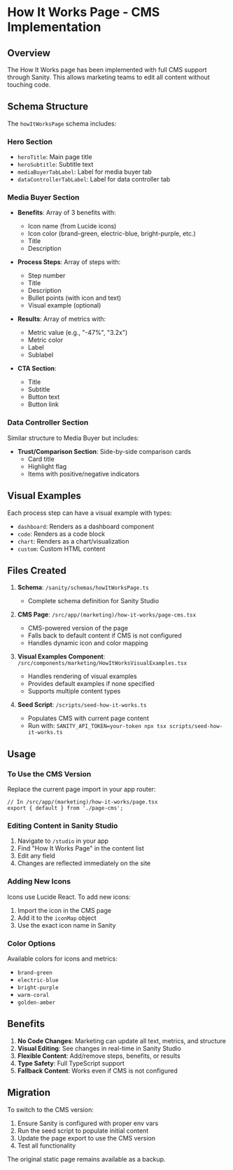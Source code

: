 # How It Works Page - CMS Implementation

## Overview

The How It Works page has been implemented with full CMS support through Sanity. This allows marketing teams to edit all content without touching code.

## Schema Structure

The `howItWorksPage` schema includes:

### Hero Section
- `heroTitle`: Main page title
- `heroSubtitle`: Subtitle text
- `mediaBuyerTabLabel`: Label for media buyer tab
- `dataControllerTabLabel`: Label for data controller tab

### Media Buyer Section
- **Benefits**: Array of 3 benefits with:
  - Icon name (from Lucide icons)
  - Icon color (brand-green, electric-blue, bright-purple, etc.)
  - Title
  - Description

- **Process Steps**: Array of steps with:
  - Step number
  - Title
  - Description
  - Bullet points (with icon and text)
  - Visual example (optional)

- **Results**: Array of metrics with:
  - Metric value (e.g., "-47%", "3.2x")
  - Metric color
  - Label
  - Sublabel

- **CTA Section**:
  - Title
  - Subtitle
  - Button text
  - Button link

### Data Controller Section
Similar structure to Media Buyer but includes:
- **Trust/Comparison Section**: Side-by-side comparison cards
  - Card title
  - Highlight flag
  - Items with positive/negative indicators

## Visual Examples

Each process step can have a visual example with types:
- `dashboard`: Renders as a dashboard component
- `code`: Renders as a code block
- `chart`: Renders as a chart/visualization
- `custom`: Custom HTML content

## Files Created

1. **Schema**: `/sanity/schemas/howItWorksPage.ts`
   - Complete schema definition for Sanity Studio

2. **CMS Page**: `/src/app/(marketing)/how-it-works/page-cms.tsx`
   - CMS-powered version of the page
   - Falls back to default content if CMS is not configured
   - Handles dynamic icon and color mapping

3. **Visual Examples Component**: `/src/components/marketing/HowItWorksVisualExamples.tsx`
   - Handles rendering of visual examples
   - Provides default examples if none specified
   - Supports multiple content types

4. **Seed Script**: `/scripts/seed-how-it-works.ts`
   - Populates CMS with current page content
   - Run with: `SANITY_API_TOKEN=your-token npx tsx scripts/seed-how-it-works.ts`

## Usage

### To Use the CMS Version

Replace the current page import in your app router:

```tsx
// In /src/app/(marketing)/how-it-works/page.tsx
export { default } from './page-cms';
```

### Editing Content in Sanity Studio

1. Navigate to `/studio` in your app
2. Find "How It Works Page" in the content list
3. Edit any field
4. Changes are reflected immediately on the site

### Adding New Icons

Icons use Lucide React. To add new icons:
1. Import the icon in the CMS page
2. Add it to the `iconMap` object
3. Use the exact icon name in Sanity

### Color Options

Available colors for icons and metrics:
- `brand-green`
- `electric-blue`
- `bright-purple`
- `warm-coral`
- `golden-amber`

## Benefits

1. **No Code Changes**: Marketing can update all text, metrics, and structure
2. **Visual Editing**: See changes in real-time in Sanity Studio
3. **Flexible Content**: Add/remove steps, benefits, or results
4. **Type Safety**: Full TypeScript support
5. **Fallback Content**: Works even if CMS is not configured

## Migration

To switch to the CMS version:
1. Ensure Sanity is configured with proper env vars
2. Run the seed script to populate initial content
3. Update the page export to use the CMS version
4. Test all functionality

The original static page remains available as a backup.